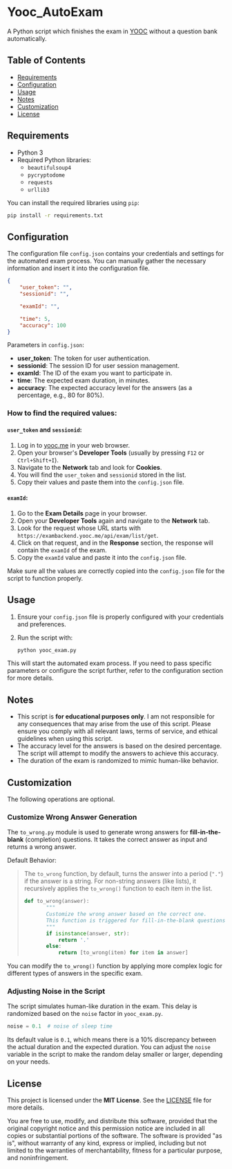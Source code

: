 # Yooc_AutoExam

A Python script which finishes the exam in [YOOC](https://www.yooc.me/) without a question bank automatically.

## Table of Contents
- [Requirements](#requirements)
- [Configuration](#configuration)
- [Usage](#usage)
- [Notes](#notes)
- [Customization](#customization)
- [License](#license)

## Requirements

- Python 3
- Required Python libraries:
  - `beautifulsoup4`
  - `pycryptodome`
  - `requests`
  - `urllib3`

You can install the required libraries using `pip`:

```bash
pip install -r requirements.txt
```

## Configuration

The configuration file `config.json` contains your credentials and settings for the automated exam process. You can manually gather the necessary information and insert it into the configuration file.

```json
{
    "user_token": "",
    "sessionid": "",

    "examId": "",

    "time": 5,
    "accuracy": 100
}
```

Parameters in `config.json`:

- **user_token**: The token for user authentication.
- **sessionid**: The session ID for user session management.
- **examId**: The ID of the exam you want to participate in.
- **time**: The expected exam duration, in minutes.
- **accuracy**: The expected accuracy level for the answers (as a percentage, e.g., 80 for 80%).

### How to find the required values:

#### `user_token` and `sessionid`:
1. Log in to [yooc.me](https://yooc.me/mobile/dashboard) in your web browser.
2. Open your browser's **Developer Tools** (usually by pressing `F12` or `Ctrl+Shift+I`).
3. Navigate to the **Network** tab and look for **Cookies**.
4. You will find the `user_token` and `sessionid` stored in the list.
5. Copy their values and paste them into the `config.json` file.

#### `examId`:
1. Go to the **Exam Details** page in your browser.
2. Open your **Developer Tools** again and navigate to the **Network** tab.
3. Look for the request whose URL starts with `https://exambackend.yooc.me/api/exam/list/get`.
4. Click on that request, and in the **Response** section, the response will contain the `examId` of the exam.
5. Copy the `examId` value and paste it into the `config.json` file.

Make sure all the values are correctly copied into the `config.json` file for the script to function properly.

## Usage

1. Ensure your `config.json` file is properly configured with your credentials and preferences.
2. Run the script with:

   ```bash
   python yooc_exam.py
   ```

This will start the automated exam process. If you need to pass specific parameters or configure the script further, refer to the configuration section for more details.

## Notes

- This script is **for educational purposes only**. I am not responsible for any consequences that may arise from the use of this script. Please ensure you comply with all relevant laws, terms of service, and ethical guidelines when using this script.
- The accuracy level for the answers is based on the desired percentage. The script will attempt to modify the answers to achieve this accuracy.
- The duration of the exam is randomized to mimic human-like behavior.

## Customization

The following operations are optional.

### Customize Wrong Answer Generation

The `to_wrong.py` module is used to generate wrong answers for **fill-in-the-blank** (completion) questions. It takes the correct answer as input and returns a wrong answer.

Default Behavior:

> The `to_wrong` function, by default, turns the answer into a period (`"."`) if the answer is a string. For non-string answers (like lists), it recursively applies the `to_wrong()` function to each item in the list.
>
> ```python
> def to_wrong(answer):
>        """
>        Customize the wrong answer based on the correct one.
>        This function is triggered for fill-in-the-blank questions.
>        """
>        if isinstance(answer, str):
>            return '.'
>        else:
>            return [to_wrong(item) for item in answer]
>    ```

You can modify the `to_wrong()` function by applying more complex logic for different types of answers in the specific exam.

### Adjusting Noise in the Script

The script simulates human-like duration in the exam. This delay is randomized based on the `noise` factor in `yooc_exam.py`.

```python
noise = 0.1  # noise of sleep time
```

Its default value is `0.1`, which means there is a 10% discrepancy between the actual duration and the expected duration. You can adjust the `noise` variable in the script to make the random delay smaller or larger, depending on your needs.

## License

This project is licensed under the **MIT License**. See the [LICENSE](./LICENSE) file for more details.

You are free to use, modify, and distribute this software, provided that the original copyright notice and this permission notice are included in all copies or substantial portions of the software. The software is provided "as is", without warranty of any kind, express or implied, including but not limited to the warranties of merchantability, fitness for a particular purpose, and noninfringement.
